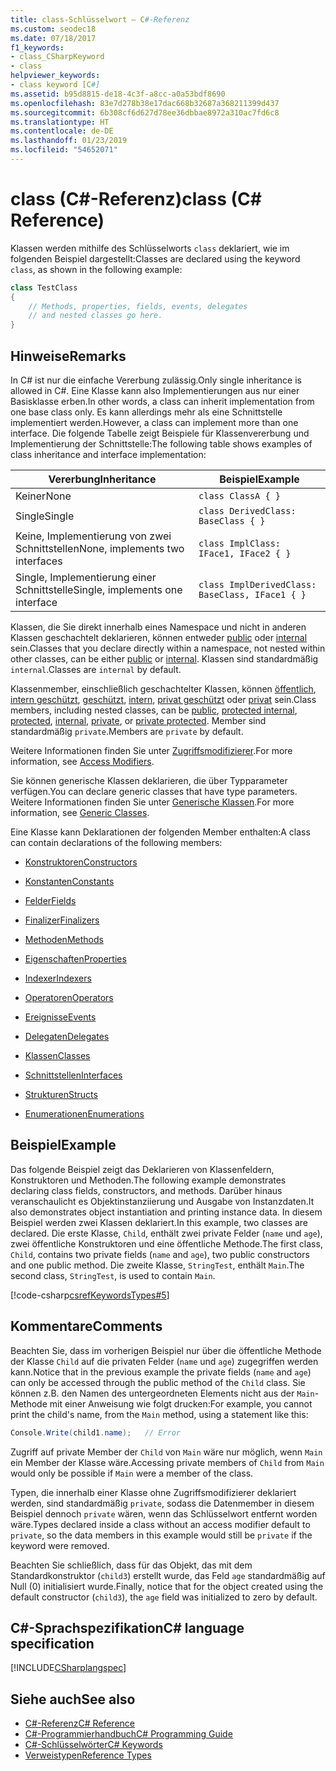 ```yaml
---
title: class-Schlüsselwort – C#-Referenz
ms.custom: seodec18
ms.date: 07/18/2017
f1_keywords:
- class_CSharpKeyword
- class
helpviewer_keywords:
- class keyword [C#]
ms.assetid: b95d8815-de18-4c3f-a8cc-a0a53bdf8690
ms.openlocfilehash: 83e7d278b38e17dac668b32687a368211399d437
ms.sourcegitcommit: 6b308cf6d627d78ee36dbbae8972a310ac7fd6c8
ms.translationtype: HT
ms.contentlocale: de-DE
ms.lasthandoff: 01/23/2019
ms.locfileid: "54652071"
---
```

# <a name="class-c-reference"></a><span data-ttu-id="e9fcb-102">class (C#-Referenz)</span><span class="sxs-lookup"><span data-stu-id="e9fcb-102">class (C# Reference)</span></span>

<span data-ttu-id="e9fcb-103">Klassen werden mithilfe des Schlüsselworts `class` deklariert, wie im folgenden Beispiel dargestellt:</span><span class="sxs-lookup"><span data-stu-id="e9fcb-103">Classes are declared using the keyword `class`, as shown in the following example:</span></span>

```csharp
class TestClass
{
    // Methods, properties, fields, events, delegates
    // and nested classes go here.
}
```

## <a name="remarks"></a><span data-ttu-id="e9fcb-104">Hinweise</span><span class="sxs-lookup"><span data-stu-id="e9fcb-104">Remarks</span></span>

<span data-ttu-id="e9fcb-105">In C# ist nur die einfache Vererbung zulässig.</span><span class="sxs-lookup"><span data-stu-id="e9fcb-105">Only single inheritance is allowed in C#.</span></span> <span data-ttu-id="e9fcb-106">Eine Klasse kann also Implementierungen aus nur einer Basisklasse erben.</span><span class="sxs-lookup"><span data-stu-id="e9fcb-106">In other words, a class can inherit implementation from one base class only.</span></span> <span data-ttu-id="e9fcb-107">Es kann allerdings mehr als eine Schnittstelle implementiert werden.</span><span class="sxs-lookup"><span data-stu-id="e9fcb-107">However, a class can implement more than one interface.</span></span> <span data-ttu-id="e9fcb-108">Die folgende Tabelle zeigt Beispiele für Klassenvererbung und Implementierung der Schnittstelle:</span><span class="sxs-lookup"><span data-stu-id="e9fcb-108">The following table shows examples of class inheritance and interface implementation:</span></span>

|<span data-ttu-id="e9fcb-109">Vererbung</span><span class="sxs-lookup"><span data-stu-id="e9fcb-109">Inheritance</span></span>|<span data-ttu-id="e9fcb-110">Beispiel</span><span class="sxs-lookup"><span data-stu-id="e9fcb-110">Example</span></span>|
|-----------------|-------------|
|<span data-ttu-id="e9fcb-111">Keiner</span><span class="sxs-lookup"><span data-stu-id="e9fcb-111">None</span></span>|`class ClassA { }`|
|<span data-ttu-id="e9fcb-112">Single</span><span class="sxs-lookup"><span data-stu-id="e9fcb-112">Single</span></span>|`class DerivedClass: BaseClass { }`|
|<span data-ttu-id="e9fcb-113">Keine, Implementierung von zwei Schnittstellen</span><span class="sxs-lookup"><span data-stu-id="e9fcb-113">None, implements two interfaces</span></span>|`class ImplClass: IFace1, IFace2 { }`|
|<span data-ttu-id="e9fcb-114">Single, Implementierung einer Schnittstelle</span><span class="sxs-lookup"><span data-stu-id="e9fcb-114">Single, implements one interface</span></span>|`class ImplDerivedClass: BaseClass, IFace1 { }`|

<span data-ttu-id="e9fcb-115">Klassen, die Sie direkt innerhalb eines Namespace und nicht in anderen Klassen geschachtelt deklarieren, können entweder [public](../../../csharp/language-reference/keywords/public.md) oder [internal](../../../csharp/language-reference/keywords/internal.md) sein.</span><span class="sxs-lookup"><span data-stu-id="e9fcb-115">Classes that you declare directly within a namespace, not nested within other classes, can be either [public](../../../csharp/language-reference/keywords/public.md) or [internal](../../../csharp/language-reference/keywords/internal.md).</span></span> <span data-ttu-id="e9fcb-116">Klassen sind standardmäßig `internal`.</span><span class="sxs-lookup"><span data-stu-id="e9fcb-116">Classes are `internal` by default.</span></span>

<span data-ttu-id="e9fcb-117">Klassenmember, einschließlich geschachtelter Klassen, können [öffentlich](public.md), [intern geschützt](protected-internal.md), [geschützt](protected.md), [intern](internal.md), [privat geschützt](private.md) oder [privat](private-protected.md) sein.</span><span class="sxs-lookup"><span data-stu-id="e9fcb-117">Class members, including nested classes, can be [public](public.md), [protected internal](protected-internal.md), [protected](protected.md), [internal](internal.md), [private](private.md), or [private protected](private-protected.md).</span></span> <span data-ttu-id="e9fcb-118">Member sind standardmäßig `private`.</span><span class="sxs-lookup"><span data-stu-id="e9fcb-118">Members are `private` by default.</span></span>

<span data-ttu-id="e9fcb-119">Weitere Informationen finden Sie unter [Zugriffsmodifizierer](../../../csharp/programming-guide/classes-and-structs/access-modifiers.md).</span><span class="sxs-lookup"><span data-stu-id="e9fcb-119">For more information, see [Access Modifiers](../../../csharp/programming-guide/classes-and-structs/access-modifiers.md).</span></span>

<span data-ttu-id="e9fcb-120">Sie können generische Klassen deklarieren, die über Typparameter verfügen.</span><span class="sxs-lookup"><span data-stu-id="e9fcb-120">You can declare generic classes that have type parameters.</span></span> <span data-ttu-id="e9fcb-121">Weitere Informationen finden Sie unter [Generische Klassen](../../../csharp/programming-guide/generics/generic-classes.md).</span><span class="sxs-lookup"><span data-stu-id="e9fcb-121">For more information, see [Generic Classes](../../../csharp/programming-guide/generics/generic-classes.md).</span></span>

<span data-ttu-id="e9fcb-122">Eine Klasse kann Deklarationen der folgenden Member enthalten:</span><span class="sxs-lookup"><span data-stu-id="e9fcb-122">A class can contain declarations of the following members:</span></span>

- [<span data-ttu-id="e9fcb-123">Konstruktoren</span><span class="sxs-lookup"><span data-stu-id="e9fcb-123">Constructors</span></span>](../../../csharp/programming-guide/classes-and-structs/constructors.md)

- [<span data-ttu-id="e9fcb-124">Konstanten</span><span class="sxs-lookup"><span data-stu-id="e9fcb-124">Constants</span></span>](../../../csharp/programming-guide/classes-and-structs/constants.md)

- [<span data-ttu-id="e9fcb-125">Felder</span><span class="sxs-lookup"><span data-stu-id="e9fcb-125">Fields</span></span>](../../../csharp/programming-guide/classes-and-structs/fields.md)

- [<span data-ttu-id="e9fcb-126">Finalizer</span><span class="sxs-lookup"><span data-stu-id="e9fcb-126">Finalizers</span></span>](../../../csharp/programming-guide/classes-and-structs/destructors.md)

- [<span data-ttu-id="e9fcb-127">Methoden</span><span class="sxs-lookup"><span data-stu-id="e9fcb-127">Methods</span></span>](../../../csharp/programming-guide/classes-and-structs/methods.md)

- [<span data-ttu-id="e9fcb-128">Eigenschaften</span><span class="sxs-lookup"><span data-stu-id="e9fcb-128">Properties</span></span>](../../../csharp/programming-guide/classes-and-structs/properties.md)

- [<span data-ttu-id="e9fcb-129">Indexer</span><span class="sxs-lookup"><span data-stu-id="e9fcb-129">Indexers</span></span>](../../../csharp/programming-guide/indexers/index.md)

- [<span data-ttu-id="e9fcb-130">Operatoren</span><span class="sxs-lookup"><span data-stu-id="e9fcb-130">Operators</span></span>](../../../csharp/programming-guide/statements-expressions-operators/operators.md)

- [<span data-ttu-id="e9fcb-131">Ereignisse</span><span class="sxs-lookup"><span data-stu-id="e9fcb-131">Events</span></span>](../../../csharp/programming-guide/events/index.md)

- [<span data-ttu-id="e9fcb-132">Delegaten</span><span class="sxs-lookup"><span data-stu-id="e9fcb-132">Delegates</span></span>](../../../csharp/programming-guide/delegates/index.md)

- [<span data-ttu-id="e9fcb-133">Klassen</span><span class="sxs-lookup"><span data-stu-id="e9fcb-133">Classes</span></span>](../../../csharp/programming-guide/classes-and-structs/classes.md)

- [<span data-ttu-id="e9fcb-134">Schnittstellen</span><span class="sxs-lookup"><span data-stu-id="e9fcb-134">Interfaces</span></span>](../../../csharp/programming-guide/interfaces/index.md)

- [<span data-ttu-id="e9fcb-135">Strukturen</span><span class="sxs-lookup"><span data-stu-id="e9fcb-135">Structs</span></span>](../../../csharp/programming-guide/classes-and-structs/structs.md)

- [<span data-ttu-id="e9fcb-136">Enumerationen</span><span class="sxs-lookup"><span data-stu-id="e9fcb-136">Enumerations</span></span>](../../../csharp/programming-guide/enumeration-types.md)

## <a name="example"></a><span data-ttu-id="e9fcb-137">Beispiel</span><span class="sxs-lookup"><span data-stu-id="e9fcb-137">Example</span></span>

<span data-ttu-id="e9fcb-138">Das folgende Beispiel zeigt das Deklarieren von Klassenfeldern, Konstruktoren und Methoden.</span><span class="sxs-lookup"><span data-stu-id="e9fcb-138">The following example demonstrates declaring class fields, constructors, and methods.</span></span> <span data-ttu-id="e9fcb-139">Darüber hinaus veranschaulicht es Objektinstanziierung und Ausgabe von Instanzdaten.</span><span class="sxs-lookup"><span data-stu-id="e9fcb-139">It also demonstrates object instantiation and printing instance data.</span></span> <span data-ttu-id="e9fcb-140">In diesem Beispiel werden zwei Klassen deklariert.</span><span class="sxs-lookup"><span data-stu-id="e9fcb-140">In this example, two classes are declared.</span></span> <span data-ttu-id="e9fcb-141">Die erste Klasse, `Child`, enthält zwei private Felder (`name` und `age`), zwei öffentliche Konstruktoren und eine öffentliche Methode.</span><span class="sxs-lookup"><span data-stu-id="e9fcb-141">The first class, `Child`, contains two private fields (`name` and `age`), two public constructors and one public method.</span></span> <span data-ttu-id="e9fcb-142">Die zweite Klasse, `StringTest`, enthält `Main`.</span><span class="sxs-lookup"><span data-stu-id="e9fcb-142">The second class, `StringTest`, is used to contain `Main`.</span></span>

[!code-csharp[csrefKeywordsTypes#5](~/samples/snippets/csharp/VS_Snippets_VBCSharp/csrefKeywordsTypes/CS/keywordsTypes.cs#5)]

## <a name="comments"></a><span data-ttu-id="e9fcb-143">Kommentare</span><span class="sxs-lookup"><span data-stu-id="e9fcb-143">Comments</span></span>

<span data-ttu-id="e9fcb-144">Beachten Sie, dass im vorherigen Beispiel nur über die öffentliche Methode der Klasse `Child` auf die privaten Felder (`name` und `age`) zugegriffen werden kann.</span><span class="sxs-lookup"><span data-stu-id="e9fcb-144">Notice that in the previous example the private fields (`name` and `age`) can only be accessed through the public method of the `Child` class.</span></span> <span data-ttu-id="e9fcb-145">Sie können z.B. den Namen des untergeordneten Elements nicht aus der `Main`-Methode mit einer Anweisung wie folgt drucken:</span><span class="sxs-lookup"><span data-stu-id="e9fcb-145">For example, you cannot print the child's name, from the `Main` method, using a statement like this:</span></span>

```csharp
Console.Write(child1.name);   // Error
```

<span data-ttu-id="e9fcb-146">Zugriff auf private Member der `Child` von `Main` wäre nur möglich, wenn `Main` ein Member der Klasse wäre.</span><span class="sxs-lookup"><span data-stu-id="e9fcb-146">Accessing private members of `Child` from `Main` would only be possible if `Main` were a member of the class.</span></span>

<span data-ttu-id="e9fcb-147">Typen, die innerhalb einer Klasse ohne Zugriffsmodifizierer deklariert werden, sind standardmäßig `private`, sodass die Datenmember in diesem Beispiel dennoch `private` wären, wenn das Schlüsselwort entfernt worden wäre.</span><span class="sxs-lookup"><span data-stu-id="e9fcb-147">Types declared inside a class without an access modifier default to `private`, so the data members in this example would still be `private` if the keyword were removed.</span></span>

<span data-ttu-id="e9fcb-148">Beachten Sie schließlich, dass für das Objekt, das mit dem Standardkonstruktor (`child3`) erstellt wurde, das Feld `age` standardmäßig auf Null (0) initialisiert wurde.</span><span class="sxs-lookup"><span data-stu-id="e9fcb-148">Finally, notice that for the object created using the default constructor (`child3`), the `age` field was initialized to zero by default.</span></span>

## <a name="c-language-specification"></a><span data-ttu-id="e9fcb-149">C#-Sprachspezifikation</span><span class="sxs-lookup"><span data-stu-id="e9fcb-149">C# language specification</span></span>

[!INCLUDE[CSharplangspec](~/includes/csharplangspec-md.md)]

## <a name="see-also"></a><span data-ttu-id="e9fcb-150">Siehe auch</span><span class="sxs-lookup"><span data-stu-id="e9fcb-150">See also</span></span>

- [<span data-ttu-id="e9fcb-151">C#-Referenz</span><span class="sxs-lookup"><span data-stu-id="e9fcb-151">C# Reference</span></span>](../../../csharp/language-reference/index.md)
- [<span data-ttu-id="e9fcb-152">C#-Programmierhandbuch</span><span class="sxs-lookup"><span data-stu-id="e9fcb-152">C# Programming Guide</span></span>](../../../csharp/programming-guide/index.md)
- [<span data-ttu-id="e9fcb-153">C#-Schlüsselwörter</span><span class="sxs-lookup"><span data-stu-id="e9fcb-153">C# Keywords</span></span>](../../../csharp/language-reference/keywords/index.md)
- [<span data-ttu-id="e9fcb-154">Verweistypen</span><span class="sxs-lookup"><span data-stu-id="e9fcb-154">Reference Types</span></span>](../../../csharp/language-reference/keywords/reference-types.md)
